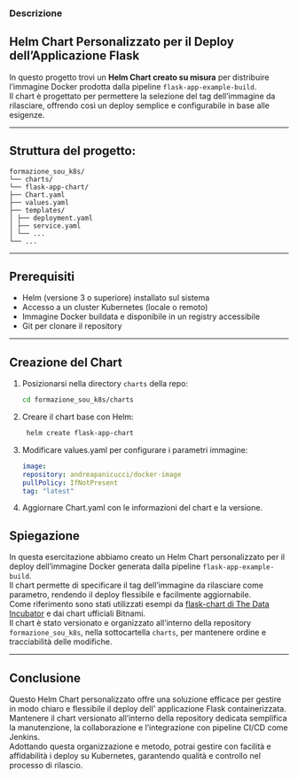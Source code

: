 ### Descrizione 

## Helm Chart Personalizzato per il Deploy dell’Applicazione Flask

In questo progetto trovi un **Helm Chart creato su misura** per distribuire l’immagine Docker prodotta dalla pipeline `flask-app-example-build`.  
Il chart è progettato per permettere la selezione del tag dell’immagine da rilasciare, offrendo così un deploy semplice e configurabile in base alle esigenze.

---

## Struttura del progetto:
```
formazione_sou_k8s/
└── charts/
└── flask-app-chart/
├── Chart.yaml
├── values.yaml
├── templates/
│ ├── deployment.yaml
│ ├── service.yaml
│ └── ...
└── ...
```
---

## Prerequisiti

- Helm (versione 3 o superiore) installato sul sistema
- Accesso a un cluster Kubernetes (locale o remoto)
- Immagine Docker buildata e disponibile in un registry accessibile
- Git per clonare il repository

---

## Creazione del Chart

1. Posizionarsi nella directory `charts` della repo:

   ```bash
   cd formazione_sou_k8s/charts
   ```

2. Creare il chart base con Helm:
   ```bash
    helm create flask-app-chart
   ```
3. Modificare values.yaml per configurare i parametri immagine:
    ```yaml
    image:
    repository: andreapanicucci/docker-image
    pullPolicy: IfNotPresent
    tag: "latest"
   ```
4. Aggiornare Chart.yaml con le informazioni del chart e la versione.

## Spiegazione 

In questa esercitazione abbiamo creato un Helm Chart personalizzato per il deploy dell’immagine Docker generata dalla pipeline `flask-app-example-build`.  
Il chart permette di specificare il tag dell’immagine da rilasciare come parametro, rendendo il deploy flessibile e facilmente aggiornabile.  
Come riferimento sono stati utilizzati esempi da [flask-chart di The Data Incubator](https://github.com/thedataincubator/flask-chart) e dai chart ufficiali Bitnami.  
Il chart è stato versionato e organizzato all’interno della repository `formazione_sou_k8s`, nella sottocartella `charts`, per mantenere ordine e tracciabilità delle modifiche.

---

## Conclusione

Questo Helm Chart personalizzato offre una soluzione efficace per gestire in modo chiaro e flessibile il deploy dell' applicazione Flask containerizzata.  
Mantenere il chart versionato all’interno della repository dedicata semplifica la manutenzione, la collaborazione e l’integrazione con pipeline CI/CD come Jenkins.  
Adottando questa organizzazione e metodo, potrai gestire con facilità e affidabilità i deploy su Kubernetes, garantendo qualità e controllo nel processo di rilascio.









   
